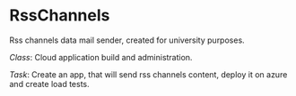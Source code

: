 # RssChannels
Rss channels data mail sender, created for university purposes.

*Class*: Cloud application build and administration.

*Task*: Create an app, that will send rss channels content, deploy it on azure and create load tests.
